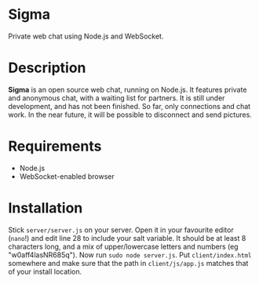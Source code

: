 Sigma
=====

Private web chat using Node.js and WebSocket.

Description
============
**Sigma** is an open source web chat, running on Node.js. It features private and anonymous chat, with a waiting list for partners. It is still under development, and has not been finished. So far, only connections and chat work. In the near future, it will be possible to disconnect and send pictures.

Requirements
============
  * Node.js
  * WebSocket-enabled browser
  
Installation
============
Stick `server/server.js` on your server. Open it in your favourite editor (`nano`!) and edit line 28 to include your salt variable. It should be at least 8 characters long, and a mix of upper/lowercase letters and numbers (eg "w0aff4lasNR685q"). Now run `sudo node server.js`. Put `client/index.html` somewhere and make sure that the path in `client/js/app.js` matches that of your install location.
